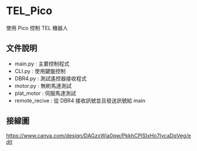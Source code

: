 # TEL_Pico

使用 Pico 控制 TEL 機器人

## 文件說明

-   main.py : 主要控制程式
-   CLI.py : 使用鍵盤控制
-   DBR4.py : 測試遙控器接收程式
-   motor.py : 無刷馬達測試
-   plat_motor : 伺服馬達測試
-   remote_recive : 從 DBR4 接收訊號並且發送訊號給 main

## 接線圖

https://www.canva.com/design/DAGzxWia0qw/PkkhCPlSIxHo7IvcaDqVeg/edit
